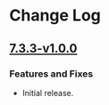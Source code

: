 # Change Log

## [7.3.3-v1.0.0](https://github.com/confluentinc/training-cloud-day1-src/releases/tag/7.3.3-v1.0.0)

### Features and Fixes

- Initial release.
